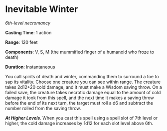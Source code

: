 # Inevitable Winter
*6th-level necromancy*

**Casting Time**: 1 action

**Range**: 120 feet

**Components**: V, S, M (the mummified finger of a humanoid who froze to death)

**Duration**: Instantaneous

You call spirits of death and winter, commanding them to surround a foe to sap its vitality. Choose one creature you can see within range. The creature takes 2d12+20 cold damage, and it must make a Wisdom saving throw. On a failed save, the creature takes necrotic damage equal to the amount of cold damage it took from this spell, and the next time it makes a saving throw before the end of its next turn, the target must roll a d6 and subtract the number rolled from the saving throw.

***At Higher Levels***. When you cast this spell using a spell slot of 7th level or higher, the cold damage increases by 1d12 for each slot level above 6th.
